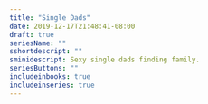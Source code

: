 ```yaml
---
title: "Single Dads"
date: 2019-12-17T21:48:41-08:00
draft: true
seriesName: ""
sshortdescript: ""
sminidescript: Sexy single dads finding family.
seriesButtons: ""
includeinbooks: true
includeinseries: true
---
```



